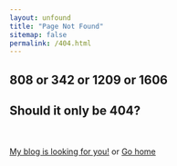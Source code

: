 ```yaml
---
layout: unfound
title: "Page Not Found"
sitemap: false
permalink: /404.html
---  
```


<div class="btn bigbtn centerpos"> <h2>808 or 342 or 1209 or 1606</h2> </div>
<div class="btn bigbtn centerpos"> <h2>Should it only be 404?</h2> </div> <br/><br/>

<div class="centerpos">
<a markdown="0" href="/blog" class="btn">My blog is looking for you!</a> or 
<a markdown="0" href="/" class="btn ">Go home</a> 
</div>